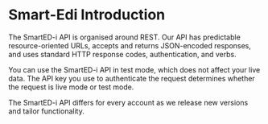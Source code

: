 # Smart-Edi Introduction

The SmartED-i API is organised around REST. Our API has predictable resource-oriented URLs, accepts and returns JSON-encoded responses, and uses standard HTTP response codes, authentication, and verbs.

You can use the SmartED-i API in test mode, which does not affect your live data. The API key you use to authenticate the request determines whether the request is live mode or test mode.

The SmartED-i API differs for every account as we release new versions and tailor functionality.